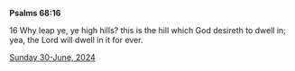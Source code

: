 **Psalms 68:16**

16 Why leap ye, ye high hills? this is the hill which God desireth to dwell in; yea, the Lord will dwell in it for ever.

[Sunday 30-June, 2024](https://getbible.net/kjv/Psalms/68/16)
